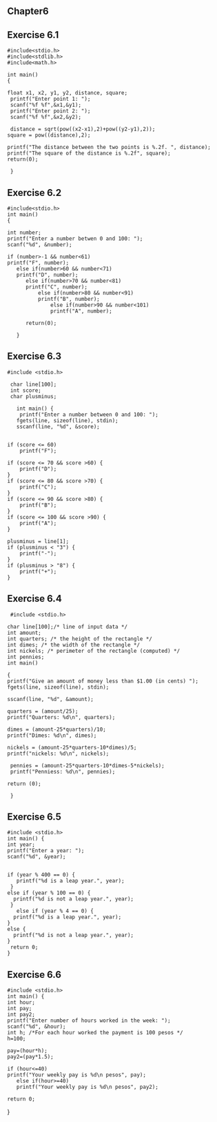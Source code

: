 ## Chapter6
## Exercise 6.1

    #include<stdio.h> 
    #include<stdlib.h> 
    #include<math.h>
    
    int main()
    {
    
    float x1, x2, y1, y2, distance, square;
     printf("Enter point 1: "); 
     scanf("%f %f",&x1,&y1);
     printf("Enter point 2: ");
     scanf("%f %f",&x2,&y2);

     distance = sqrt(pow((x2-x1),2)+pow((y2-y1),2));
    square = pow((distance),2);

    printf("The distance between the two points is %.2f. ", distance);
    printf("The square of the distance is %.2f", square);
    return(0);

     }

##  Exercise 6.2

    #include<stdio.h> 
    int main()
    {

    int number;
    printf("Enter a number betwen 0 and 100: "); 
    scanf("%d", &number);

    if (number>-1 && number<61)
    printf("F", number);
       else if(number>60 && number<71)
       printf("D", number);
          else if(number>70 && number<81)
          printf("C", number);
              else if(number>80 && number<91)
              printf("B", number);
                  else if(number>90 && number<101)
                  printf("A", number);
 
          return(0);
 
       }

## Exercise 6.3 

    #include <stdio.h>

     char line[100];             
     int score;
     char plusminus;

       int main() {
        printf("Enter a number between 0 and 100: ");     
       fgets(line, sizeof(line), stdin);
       sscanf(line, "%d", &score);


    if (score <= 60) 
        printf("F");
    
    if (score <= 70 && score >60) {
        printf("D");
    }
    if (score <= 80 && score >70) {
        printf("C");
    }
    if (score <= 90 && score >80) {
        printf("B");
    }
    if (score <= 100 && score >90) {
        printf("A");
    }

    plusminus = line[1];
    if (plusminus < "3") {
        printf("-");
    }
    if (plusminus > "8") {
        printf("+");
    }

## Exercise 6.4

     #include <stdio.h>

    char line[100];/* line of input data */
    int amount;
    int quarters; /* the height of the rectangle */
    int dimes; /* the width of the rectangle */
    int nickels; /* perimeter of the rectangle (computed) */
    int pennies;
    int main()
    
    {
    printf("Give an amount of money less than $1.00 (in cents) ");
    fgets(line, sizeof(line), stdin);

    sscanf(line, "%d", &amount);
   
    quarters = (amount/25);
    printf("Quarters: %d\n", quarters);

    dimes = (amount-25*quarters)/10;
    printf("Dimes: %d\n", dimes);

    nickels = (amount-25*quarters-10*dimes)/5;
    printf("nickels: %d\n", nickels);

     pennies = (amount-25*quarters-10*dimes-5*nickels);
     printf("Penniess: %d\n", pennies);
     
    return (0);
 
     }
     
 ## Exercise 6.5

    #include <stdio.h>
    int main() {
    int year;
    printf("Enter a year: ");
    scanf("%d", &year);

  
    if (year % 400 == 0) {
       printf("%d is a leap year.", year);
     }
    else if (year % 100 == 0) {
      printf("%d is not a leap year.", year);
     }
       else if (year % 4 == 0) {
      printf("%d is a leap year.", year);
    }
    else {
      printf("%d is not a leap year.", year);
    }
     return 0;
    }

## Exercise 6.6

    #include <stdio.h>
    int main() {
    int hour;
    int pay;
    int pay2;
    printf("Enter number of hours worked in the week: ");
    scanf("%d", &hour);
    int h; /*For each hour worked the payment is 100 pesos */
    h=100;

    pay=(hour*h);
    pay2=(pay*1.5);

    if (hour<=40)
    printf("Your weekly pay is %d\n pesos", pay);
       else if(hour>=40)
       printf("Your weekly pay is %d\n pesos", pay2);
    
    return 0;
   }




